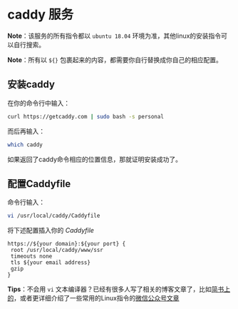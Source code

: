 # caddy 服务

**Note**：该服务的所有指令都以 `ubuntu 18.04` 环境为准，其他linux的安装指令可以自行搜索。

**Note**：所有以 `${}` 包裹起来的内容，都需要你自行替换成你自己的相应配置。

## 安装caddy
在你的命令行中输入：
```sh
curl https://getcaddy.com | sudo bash -s personal
```

而后再输入：
```sh
which caddy
```

如果返回了caddy命令相应的位置信息，那就证明安装成功了。

## 配置Caddyfile
命令行输入：
```sh
vi /usr/local/caddy/Caddyfile
```

将下述配置插入你的 *Caddyfile*
```caddyfile
https://${your domain}:${your port} {
 root /usr/local/caddy/www/ssr
 timeouts none
 tls ${your email address}
 gzip
}
```

**Tips**：不会用 `vi` 文本编译器？已经有很多人写了相关的博客文章了，比如[简书上的](https://www.jianshu.com/p/bcbe916f97e1)，或者更详细介绍了一些常用的Linux指令的[微信公众号文章](https://mp.weixin.qq.com/s/f2vy2pIpp_PZH-D0g9fDkA)